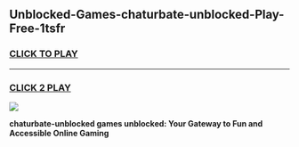
## Unblocked-Games-chaturbate-unblocked-Play-Free-1tsfr
<h3>
<a href="https://premium76.site?title=chaturbate-unblocked&ref=19M">CLICK TO PLAY</a></h3>
<hr>

<h3>
<a href="https://premium76.site?title=chaturbate-unblocked&ref=19M">CLICK 2 PLAY</a>
  
</h3>

<a href="https://premium76.site?title=chaturbate-unblocked&ref=19M"><img src="https://clearcache.store/games.png"></a>


**chaturbate-unblocked games unblocked: Your Gateway to Fun and Accessible Online Gaming**
